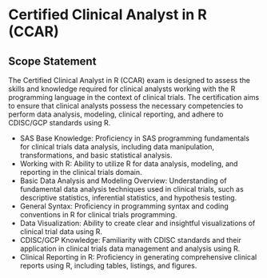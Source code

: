 # Certified Clinical Analyst in R (CCAR)

## Scope Statement 
The Certified Clinical Analyst in R (CCAR) exam is designed to assess the skills and knowledge required for clinical analysts working with the R programming language in the context of clinical trials. The certification aims to ensure that clinical analysts possess the necessary competencies to perform data analysis, modeling, clinical reporting, and adhere to CDISC/GCP standards using R.

- SAS Base Knowledge: Proficiency in SAS programming fundamentals for clinical trials data analysis, including data manipulation, transformations, and basic statistical analysis.
- Working with R: Ability to utilize R for data analysis, modeling, and reporting in the clinical trials domain.
- Basic Data Analysis and Modeling Overview: Understanding of fundamental data analysis techniques used in clinical trials, such as descriptive statistics, inferential statistics, and hypothesis testing.
- General Syntax: Proficiency in programming syntax and coding conventions in R for clinical trials programming.
- Data Visualization: Ability to create clear and insightful visualizations of clinical trial data using R.
- CDISC/GCP Knowledge: Familiarity with CDISC standards and their application in clinical trials data management and analysis using R.
- Clinical Reporting in R: Proficiency in generating comprehensive clinical reports using R, including tables, listings, and figures.
